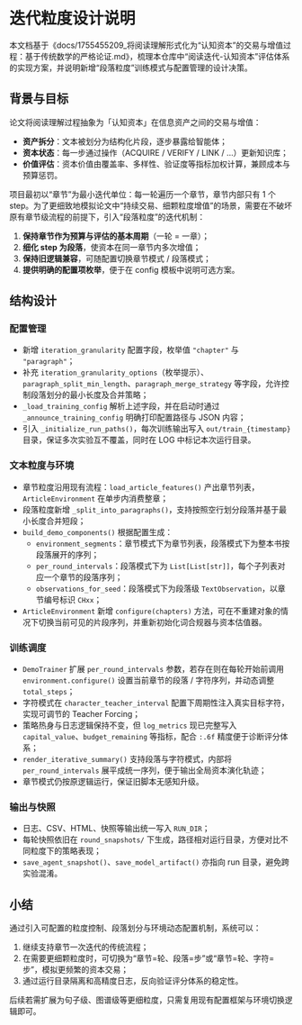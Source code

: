 # 迭代粒度设计说明

本文档基于《docs/1755455209_将阅读理解形式化为“认知资本”的交易与增值过程：基于传统数学的严格论证.md》，梳理本仓库中“阅读迭代-认知资本”评估体系的实现方案，并说明新增“段落粒度”训练模式与配置管理的设计决策。

## 背景与目标

论文将阅读理解过程抽象为「认知资本」在信息资产之间的交易与增值：

- **资产拆分**：文本被划分为结构化片段，逐步暴露给智能体；
- **资本状态**：每一步通过操作（ACQUIRE / VERIFY / LINK / …）更新知识库；
- **价值评估**：资本价值由覆盖率、多样性、验证度等指标加权计算，兼顾成本与预算惩罚。

项目最初以“章节”为最小迭代单位：每一轮遍历一个章节，章节内部只有 1 个 step。为了更细致地模拟论文中“持续交易、细颗粒度增值”的场景，需要在不破坏原有章节级流程的前提下，引入“段落粒度”的迭代机制：

1. **保持章节作为预算与评估的基本周期**（一轮 = 一章）；
2. **细化 step 为段落**，使资本在同一章节内多次增值；
3. **保持旧逻辑兼容**，可随配置切换章节模式 / 段落模式；
4. **提供明确的配置项枚举**，便于在 config 模板中说明可选方案。

## 结构设计

### 配置管理

- 新增 `iteration_granularity` 配置字段，枚举值 `"chapter"` 与 `"paragraph"`；
- 补充 `iteration_granularity_options`（枚举提示）、`paragraph_split_min_length`、`paragraph_merge_strategy` 等字段，允许控制段落划分的最小长度及合并策略；
- `_load_training_config` 解析上述字段，并在启动时通过 `_announce_training_config` 明确打印配置路径与 JSON 内容；
- 引入 `_initialize_run_paths()`，每次训练输出写入 `out/train_{timestamp}` 目录，保证多次实验互不覆盖，同时在 LOG 中标记本次运行目录。

### 文本粒度与环境

- 章节粒度沿用现有流程：`load_article_features()` 产出章节列表，`ArticleEnvironment` 在单步内消费整章；
- 段落粒度新增 `_split_into_paragraphs()`，支持按照空行划分段落并基于最小长度合并短段；
- `build_demo_components()` 根据配置生成：
  - `environment_segments`：章节模式下为章节列表，段落模式下为整本书按段落展开的序列；
  - `per_round_intervals`：段落模式下为 `List[List[str]]`，每个子列表对应一个章节的段落序列；
  - `observations_for_seed`：段落模式下为段落级 `TextObservation`，以章节编号标识 `CHxx`；
- `ArticleEnvironment` 新增 `configure(chapters)` 方法，可在不重建对象的情况下切换当前可见的片段序列，并重新初始化词合规器与资本估值器。

### 训练调度

- `DemoTrainer` 扩展 `per_round_intervals` 参数，若存在则在每轮开始前调用 `environment.configure()` 设置当前章节的段落 / 字符序列，并动态调整 `total_steps`；
- 字符模式在 `character_teacher_interval` 配置下周期性注入真实目标字符，实现可调节的 Teacher Forcing；
- 策略热身与日志逻辑保持不变，但 `log_metrics` 现已完整写入 `capital_value`、`budget_remaining` 等指标，配合 `:.6f` 精度便于诊断评分体系；
- `render_iterative_summary()` 支持段落与字符模式，内部将 `per_round_intervals` 展平成统一序列，便于输出全局资本演化轨迹；
- 章节模式仍按原逻辑运行，保证旧脚本无感知升级。

### 输出与快照

- 日志、CSV、HTML、快照等输出统一写入 `RUN_DIR`；
- 每轮快照依旧在 `round_snapshots/` 下生成，路径相对运行目录，方便对比不同粒度下的策略表现；
- `save_agent_snapshot()`、`save_model_artifact()` 亦指向 run 目录，避免跨实验混淆。

## 小结

通过引入可配置的粒度控制、段落划分与环境动态配置机制，系统可以：

1. 继续支持章节一次迭代的传统流程；
2. 在需要更细颗粒度时，可切换为“章节=轮、段落=步”或“章节=轮、字符=步”，模拟更频繁的资本交易；
3. 通过运行目录隔离和高精度日志，反向验证评分体系的稳定性。

后续若需扩展为句子级、图谱级等更细粒度，只需复用现有配置框架与环境切换逻辑即可。
